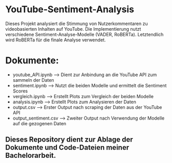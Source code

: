 # YouTube-Sentiment-Analysis

Dieses Projekt analysiert die Stimmung von Nutzerkommentaren zu videobasierten Inhalten auf YouTube. Die Implementierung nutzt verschiedene Sentiment-Analyse-Modelle (VADER, RoBERTa). Letztendlich wird RoBERTa für die finale Analyse verwendet.

# Dokumente:

- youtube_API.ipynb
  --> Dient zur Anbindung an die YouTube API zum sammeln der Daten
- sentiment.ipynb
  --> Nutzt die beiden Modelle und ermittelt die Sentiment Scores
- vergleich.ipynb
  --> Erstellt Plots zum Vergleich der beiden Modelle
- analysis.ipynb
  --> Erstellt Plots zum Analysieren der Daten
- output.csv
  --> Erster Output nach scraping der Daten aus der YouTube API
- output_sentiment.csv
  --> Zweiter Output nach Verwendung der Modelle auf die gezogenen Daten

## Dieses Repository dient zur Ablage der Dokumente und Code-Dateien meiner Bachelorarbeit.
